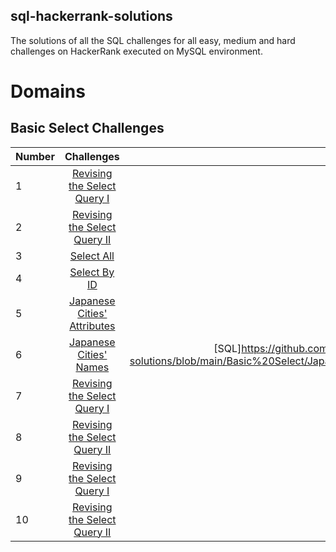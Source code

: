 ## sql-hackerrank-solutions
The solutions of all the SQL challenges for all easy, medium and hard challenges on HackerRank executed on MySQL environment. 

# Domains
## Basic Select Challenges

| Number        | Challenges    | Solutions |
| ------------- |:-------------:| -----:|
| 1    | [Revising the Select Query I](https://www.hackerrank.com/challenges/revising-the-select-query/problem) |[SQL](https://github.com/Mahimajain25/sql-hackerrank-solutions/blob/main/Basic%20Select/Revising%20the%20Select%20Query%20I.sql) |
| 2    | [Revising the Select Query II](https://www.hackerrank.com/challenges/revising-the-select-query-2/problem)     |[SQL](https://github.com/Mahimajain25/sql-hackerrank-solutions/blob/main/Basic%20Select/Revising%20the%20Select%20Query%20II.sql)|
| 3    | [Select All](https://www.hackerrank.com/challenges/select-all-sql/problem?isFullScreen=true) | [SQL](https://github.com/Mahimajain25/sql-hackerrank-solutions/blob/main/Basic%20Select/Select%20All.sql) |
| 4    | [Select By ID](https://www.hackerrank.com/challenges/select-by-id/problem?isFullScreen=true)     | [SQL](https://github.com/Mahimajain25/sql-hackerrank-solutions/blob/main/Basic%20Select/Select%20By%20ID.sql)|
| 5    | [Japanese Cities' Attributes](https://www.hackerrank.com/challenges/japanese-cities-attributes/problem?isFullScreen=true) | [SQL](https://github.com/Mahimajain25/sql-hackerrank-solutions/blob/main/Basic%20Select/Japanese%20Cities'%20Attributes.sql) |
| 6    | [Japanese Cities' Names](https://www.hackerrank.com/challenges/japanese-cities-name/problem?isFullScreen=true)     | [SQL]https://github.com/Mahimajain25/sql-hackerrank-solutions/blob/main/Basic%20Select/Japanese%20Cities'%20Names.sql)|
| 7    | [Revising the Select Query I](https://www.hackerrank.com/challenges/revising-the-select-query/problem) | [SQL](https://github.com/Mahimajain25/sql-hackerrank-solutions/blob/main/Basic%20Select/Revising%20the%20Select%20Query%20I.sql) |
| 8    | [Revising the Select Query II](https://www.hackerrank.com/challenges/revising-the-select-query-2/problem)     | [SQL](https://github.com/Mahimajain25/sql-hackerrank-solutions/blob/main/Basic%20Select/Revising%20the%20Select%20Query%20II.sql)|
| 9    | [Revising the Select Query I](https://www.hackerrank.com/challenges/revising-the-select-query/problem) | [SQL](https://github.com/Mahimajain25/sql-hackerrank-solutions/blob/main/Basic%20Select/Revising%20the%20Select%20Query%20I.sql) |
| 10    | [Revising the Select Query II](https://www.hackerrank.com/challenges/revising-the-select-query-2/problem)     | [SQL](https://github.com/Mahimajain25/sql-hackerrank-solutions/blob/main/Basic%20Select/Revising%20the%20Select%20Query%20II.sql)|
